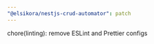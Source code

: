 ```yaml
---
"@elsikora/nestjs-crud-automator": patch
---
```


chore(linting): remove ESLint and Prettier configs
